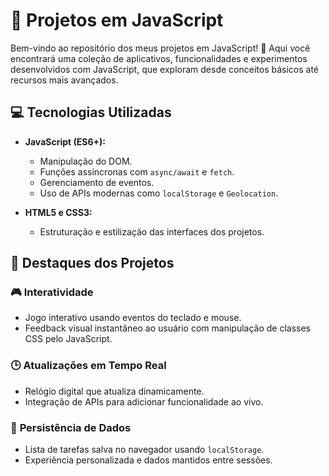 # 🚀 Projetos em JavaScript

Bem-vindo ao repositório dos meus projetos em JavaScript! 🌟 Aqui você encontrará uma coleção de aplicativos, funcionalidades e experimentos desenvolvidos com JavaScript, que exploram desde conceitos básicos até recursos mais avançados.


## 💻 Tecnologias Utilizadas

- **JavaScript (ES6+):**
  - Manipulação do DOM.
  - Funções assíncronas com `async/await` e `fetch`.
  - Gerenciamento de eventos.
  - Uso de APIs modernas como `localStorage` e `Geolocation`.

- **HTML5 e CSS3:**
  - Estruturação e estilização das interfaces dos projetos.

## 🌟 Destaques dos Projetos

### 🎮 **Interatividade**
- Jogo interativo usando eventos do teclado e mouse.
- Feedback visual instantâneo ao usuário com manipulação de classes CSS pelo JavaScript.

### 🕒 **Atualizações em Tempo Real**
- Relógio digital que atualiza dinamicamente.
- Integração de APIs para adicionar funcionalidade ao vivo.

### 📝 **Persistência de Dados**
- Lista de tarefas salva no navegador usando `localStorage`.
- Experiência personalizada e dados mantidos entre sessões.


